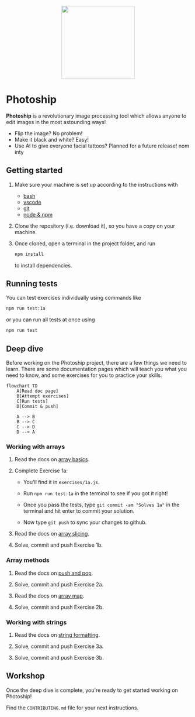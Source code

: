 <p align="center">
  <img width="200px" src="assets/logo.png" />
</p>

# Photoship

**Photoship** is a revolutionary image processing tool which allows anyone to
edit images in the most astounding ways!

- Flip the image? No problem!
- Make it black and white? Easy!
- Use AI to give everyone facial tattoos? Planned for a future release!
nom inty
## Getting started

1. Make sure your machine is set up according to the instructions with

   - [bash](https://tech-docs.corndel.com/bash/)
   - [vscode](https://tech-docs.corndel.com/vscode/)
   - [git](https://tech-docs.corndel.com/git/)
   - [node & npm](https://tech-docs.corndel.com/js/installation.html)

1. Clone the repository (i.e. download it), so you have a copy on your machine.

1. Once cloned, open a terminal in the project folder, and run

   ```bash
   npm install
   ```

   to install dependencies.

## Running tests

You can test exercises individually using commands like

```bash
npm run test:1a
```

or you can run all tests at once using

```bash
npm run test
```

## Deep dive

Before working on the Photoship project, there are a few things we need to
learn. There are some documentation pages which will teach you what you need to
know, and some exercises for you to practice your skills.

```mermaid
flowchart TD
    A[Read doc page]
    B[Attempt exercises]
    C[Run tests]
    D[Commit & push]

    A --> B
    B --> C
    C --> D
    D --> A
```

### Working with arrays

1. Read the docs on
   [array basics](https://tech-docs.corndel.com/js/arrays.html).

1. Complete Exercise 1a:

   - You'll find it in `exercises/1a.js`.

   - Run `npm run test:1a` in the terminal to see if you got it right!

   - Once you pass the tests, type `git commit -am "Solves 1a"` in the terminal
     and hit enter to commit your solution.

   - Now type `git push` to sync your changes to github.

1. Read the docs on
   [array slicing](https://tech-docs.corndel.com/js/array-slice.html).

1. Solve, commit and push Exercise 1b.

### Array methods

1. Read the docs on
   [push and pop](https://swe-docs.netlify.app/js/array-push-pop.html).

1. Solve, commit and push Exercise 2a.

1. Read the docs on
   [array map](https://tech-docs.corndel.com/js/array-map.html).

1. Solve, commit and push Exercise 2b.

### Working with strings

1. Read the docs on
   [string formatting](https://tech-docs.corndel.com/js/string-formatting.html).

1. Solve, commit and push Exercise 3a.

1. Solve, commit and push Exercise 3b.

## Workshop

Once the deep dive is complete, you're ready to get started working on
Photoship!

Find the `CONTRIBUTING.md` file for your next instructions.

